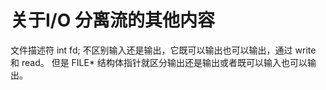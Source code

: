 # 关于I/O 分离流的其他内容

文件描述符 int fd; 不区别输入还是输出，它既可以输出也可以输出，通过 write 和 read。
但是 FILE* 结构体指针就区分输出还是输出或者既可以输入也可以输出。
